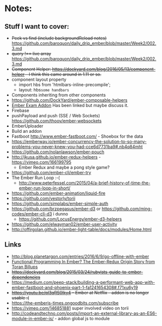 # Notes:

## Stuff I want to cover:

  * ~~Peek vs find (include backgroundReload notes)~~ https://github.com/baroquon/daily_drip_ember/blob/master/Week2/002.3.md
  * ~~query !== live array~~ https://github.com/baroquon/daily_drip_ember/blob/master/Week2/002.3.md
  * ~~Component Helper: https://dockyard.com/blog/2016/05/13/component-helper - I think this came around in 1.11 or so.~~
  * component layout property
    * import hbs from 'htmlbars-inline-precompile';
    * layout: hbs`some handbars`
  * Components inheriting from other components
  * https://github.com/DockYard/ember-composable-helpers
  * [Ember Exam Addon](https://github.com/trentmwillis/ember-exam) Has been linked but maybe discuss it.
  * Firebase
  * pushPayload and push (SSE / Web Sockets) https://github.com/thoov/ember-websockets
  * EmberUploader
  * Build an addon
  * Fastboot http://www.ember-fastboot.com/ - Shoebox for the data
  * https://emberway.io/ember-concurrency-the-solution-to-so-many-problems-you-never-knew-you-had-cce6d7731ba9#.nb4q84mht
  * https://github.com/nolanlawson/ember-pouch
  * http://jkusa.github.io/ember-redux-helpers - https://vimeo.com/166199795
    * Ember Redux and maybe a pong style game?
  * https://github.com/ember-cli/ember-try
  * The Ember Run Loop :-(
    * http://www.peterfessel.com/2015/04/a-brief-history-of-time-the-ember-run-loop-in-short/
  * https://github.com/ember-animation/liquid-fire
  * https://github.com/vestorly/torii
  * https://github.com/simplabs/ember-simple-auth
  * https://github.com/brzpegasus/ember-d3 or https://github.com/ming-codes/ember-cli-d3 i dunno
    * https://github.com/LocusEnergy/ember-d3-helpers
  * https://github.com/elwayman02/ember-user-activity
  * http://offirgolan.github.io/ember-light-table/docs/modules/Home.html

## Links

  * http://blog.planetargon.com/entries/2016/6/9/go-offline-with-ember
  * [Functional Programming In Ember? The Ember-Redux Origin Story from Toran Billups](https://vimeo.com/166199795)
  * ~~https://dockyard.com/blog/2015/03/24/rubyists-guide-to-ember-dependencies~~
  * https://medium.com/peep-stack/building-a-performant-web-app-with-ember-fastboot-and-phoenix-part-1-fa1241654308#.f71xu6y19
  * ~~https://youtu.be/pl3qRS0Iky4 - Ember at Netflix - addon is no longer usable :(~~
  * https://the-emberjs-times.ongoodbits.com/subscribe
  * https://vimeo.com/146851881 super involved video on torii
  * http://codeandtechno.com/posts/import-an-external-library-as-an-ES6-module-in-ember-js/ - addon global js to module
